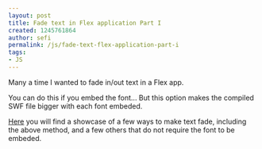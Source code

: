 ```yaml
---
layout: post
title: Fade text in Flex application Part I
created: 1245761864
author: sefi
permalink: /js/fade-text-flex-application-part-i
tags:
- JS
---
```

<p>Many a time I wanted to fade in/out text in a Flex app.</p>
<p>You can do this if you embed the font... But this option makes the compiled SWF file bigger with each font embeded.</p>
<p><a target="_blank" href="http://blogs.adobe.com/flexdoc/2008/04/alternatives_to_fade_effect_fo_1.html">Here</a> you will find a showcase of a few ways to make text fade, including the above method, and a few others that do not require the font to be embeded.</p>
<p>&nbsp;</p>
<p>&nbsp;</p>
